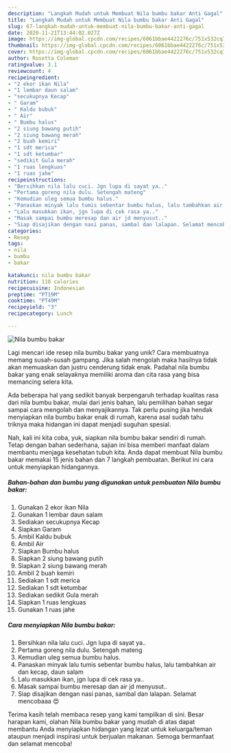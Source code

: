 ```yaml
---
description: "Langkah Mudah untuk Membuat Nila bumbu bakar Anti Gagal"
title: "Langkah Mudah untuk Membuat Nila bumbu bakar Anti Gagal"
slug: 67-langkah-mudah-untuk-membuat-nila-bumbu-bakar-anti-gagal
date: 2020-11-21T13:44:02.027Z
image: https://img-global.cpcdn.com/recipes/6061bbae4422276c/751x532cq70/nila-bumbu-bakar-foto-resep-utama.jpg
thumbnail: https://img-global.cpcdn.com/recipes/6061bbae4422276c/751x532cq70/nila-bumbu-bakar-foto-resep-utama.jpg
cover: https://img-global.cpcdn.com/recipes/6061bbae4422276c/751x532cq70/nila-bumbu-bakar-foto-resep-utama.jpg
author: Rosetta Coleman
ratingvalue: 3.1
reviewcount: 4
recipeingredient:
- "2 ekor ikan Nila"
- "1 lembar daun salam"
- "secukupnya Kecap"
- " Garam"
- " Kaldu bubuk"
- " Air"
- " Bumbu halus"
- "2 siung bawang putih"
- "2 siung bawang merah"
- "2 buah kemiri"
- "1 sdt merica"
- "1 sdt ketumbar"
- "sedikit Gula merah"
- "1 ruas lengkuas"
- "1 ruas jahe"
recipeinstructions:
- "Bersihkan nila lalu cuci. Jgn lupa di sayat ya.."
- "Pertama goreng nila dulu. Setengah mateng"
- "Kemudian uleg semua bumbu halus."
- "Panaskan minyak lalu tumis sebentar bumbu halus, lalu tambahkan air dan kecap, daun salam"
- "Lalu masukkan ikan, jgn lupa di cek rasa ya.."
- "Masak sampai bumbu meresap dan air jd menyusut.."
- "Siap disajikan dengan nasi panas, sambal dan lalapan. Selamat mencobaaa 😍"
categories:
- Resep
tags:
- nila
- bumbu
- bakar

katakunci: nila bumbu bakar 
nutrition: 118 calories
recipecuisine: Indonesian
preptime: "PT19M"
cooktime: "PT49M"
recipeyield: "3"
recipecategory: Lunch

---
```



![Nila bumbu bakar](https://img-global.cpcdn.com/recipes/6061bbae4422276c/751x532cq70/nila-bumbu-bakar-foto-resep-utama.jpg)

Lagi mencari ide resep nila bumbu bakar yang unik? Cara membuatnya memang susah-susah gampang. Jika salah mengolah maka hasilnya tidak akan memuaskan dan justru cenderung tidak enak. Padahal nila bumbu bakar yang enak selayaknya memiliki aroma dan cita rasa yang bisa memancing selera kita.



Ada beberapa hal yang sedikit banyak berpengaruh terhadap kualitas rasa dari nila bumbu bakar, mulai dari jenis bahan, lalu pemilihan bahan segar sampai cara mengolah dan menyajikannya. Tak perlu pusing jika hendak menyiapkan nila bumbu bakar enak di rumah, karena asal sudah tahu triknya maka hidangan ini dapat menjadi suguhan spesial.


Nah, kali ini kita coba, yuk, siapkan nila bumbu bakar sendiri di rumah. Tetap dengan bahan sederhana, sajian ini bisa memberi manfaat dalam membantu menjaga kesehatan tubuh kita. Anda dapat membuat Nila bumbu bakar memakai 15 jenis bahan dan 7 langkah pembuatan. Berikut ini cara untuk menyiapkan hidangannya.

<!--inarticleads1-->

##### Bahan-bahan dan bumbu yang digunakan untuk pembuatan Nila bumbu bakar:

1. Gunakan 2 ekor ikan Nila
1. Gunakan 1 lembar daun salam
1. Sediakan secukupnya Kecap
1. Siapkan  Garam
1. Ambil  Kaldu bubuk
1. Ambil  Air
1. Siapkan  Bumbu halus
1. Siapkan 2 siung bawang putih
1. Siapkan 2 siung bawang merah
1. Ambil 2 buah kemiri
1. Sediakan 1 sdt merica
1. Sediakan 1 sdt ketumbar
1. Sediakan sedikit Gula merah
1. Siapkan 1 ruas lengkuas
1. Gunakan 1 ruas jahe




<!--inarticleads2-->

##### Cara menyiapkan Nila bumbu bakar:

1. Bersihkan nila lalu cuci. Jgn lupa di sayat ya..
1. Pertama goreng nila dulu. Setengah mateng
1. Kemudian uleg semua bumbu halus.
1. Panaskan minyak lalu tumis sebentar bumbu halus, lalu tambahkan air dan kecap, daun salam
1. Lalu masukkan ikan, jgn lupa di cek rasa ya..
1. Masak sampai bumbu meresap dan air jd menyusut..
1. Siap disajikan dengan nasi panas, sambal dan lalapan. Selamat mencobaaa 😍




Terima kasih telah membaca resep yang kami tampilkan di sini. Besar harapan kami, olahan Nila bumbu bakar yang mudah di atas dapat membantu Anda menyiapkan hidangan yang lezat untuk keluarga/teman ataupun menjadi inspirasi untuk berjualan makanan. Semoga bermanfaat dan selamat mencoba!
